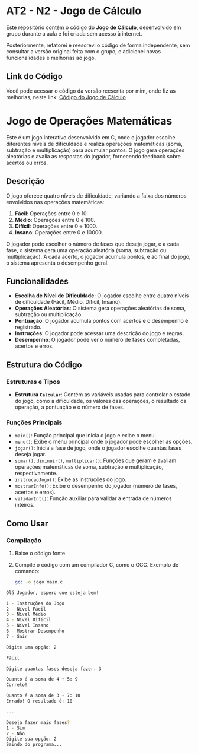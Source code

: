 # AT2 - N2 - Jogo de Cálculo

Este repositório contém o código do **Jogo de Cálculo**, desenvolvido em grupo durante a aula e foi criada sem acesso à internet. 

Posteriormente, refatorei e reescrevi o código de forma independente, sem consultar a versão original feita com o grupo, e adicionei novas funcionalidades e melhorias ao jogo.

## Link do Código

Você pode acessar o código da versão reescrita por mim, onde fiz as melhorias, neste link: [Código do Jogo de Cálculo](https://github.com/Lukiwo0/Estudos/tree/main/Jogo%20Calculo)


# Jogo de Operações Matemáticas

Este é um jogo interativo desenvolvido em C, onde o jogador escolhe diferentes níveis de dificuldade e realiza operações matemáticas (soma, subtração e multiplicação) para acumular pontos. O jogo gera operações aleatórias e avalia as respostas do jogador, fornecendo feedback sobre acertos ou erros.

## Descrição

O jogo oferece quatro níveis de dificuldade, variando a faixa dos números envolvidos nas operações matemáticas:
1. **Fácil**: Operações entre 0 e 10.
2. **Médio**: Operações entre 0 e 100.
3. **Difícil**: Operações entre 0 e 1000.
4. **Insano**: Operações entre 0 e 10000.

O jogador pode escolher o número de fases que deseja jogar, e a cada fase, o sistema gera uma operação aleatória (soma, subtração ou multiplicação). A cada acerto, o jogador acumula pontos, e ao final do jogo, o sistema apresenta o desempenho geral.

## Funcionalidades

- **Escolha de Nível de Dificuldade**: O jogador escolhe entre quatro níveis de dificuldade (Fácil, Médio, Difícil, Insano).
- **Operações Aleatórias**: O sistema gera operações aleatórias de soma, subtração ou multiplicação.
- **Pontuação**: O jogador acumula pontos com acertos e o desempenho é registrado.
- **Instruções**: O jogador pode acessar uma descrição do jogo e regras.
- **Desempenho**: O jogador pode ver o número de fases completadas, acertos e erros.

## Estrutura do Código

### Estruturas e Tipos

- **Estrutura `Calcular`**: Contém as variáveis usadas para controlar o estado do jogo, como a dificuldade, os valores das operações, o resultado da operação, a pontuação e o número de fases.

### Funções Principais

- `main()`: Função principal que inicia o jogo e exibe o menu.
- `menu()`: Exibe o menu principal onde o jogador pode escolher as opções.
- `jogar()`: Inicia a fase de jogo, onde o jogador escolhe quantas fases deseja jogar.
- `somar()`, `diminuir()`, `multiplicar()`: Funções que geram e avaliam operações matemáticas de soma, subtração e multiplicação, respectivamente.
- `instrucaoJogo()`: Exibe as instruções do jogo.
- `mostrarInfo()`: Exibe o desempenho do jogador (número de fases, acertos e erros).
- `validarInt()`: Função auxiliar para validar a entrada de números inteiros.

## Como Usar

### Compilação

1. Baixe o código fonte.
2. Compile o código com um compilador C, como o GCC. Exemplo de comando:

   ```bash
   gcc -o jogo main.c

```bash
Olá Jogador, espero que esteja bem!

1 - Instruções do Jogo
2 - Nível Fácil
3 - Nível Médio
4 - Nível Difícil
5 - Nível Insano
6 - Mostrar Desempenho
7 - Sair

Digite uma opção: 2

Fácil

Digite quantas fases deseja fazer: 3

Quanto é a soma de 4 + 5: 9
Correto!

Quanto é a soma de 3 + 7: 10
Errado! O resultado é: 10

...

Deseja fazer mais fases?
1 - Sim
2 - Não
Digite sua opção: 2
Saindo do programa...
```
